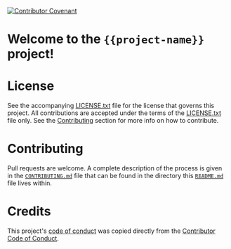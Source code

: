 [![Contributor Covenant](https://img.shields.io/badge/Contributor%20Covenant-2.1-4baaaa.svg)](code_of_conduct.md)

# Welcome to the `{{project-name}}` project!


# License

See the accompanying [LICENSE.txt](./LICENSE.txt) file for the license that
governs this project. All contributions are accepted under the terms of the
[LICENSE.txt](./LICENSE.txt) file only. See the
[Contributing](#contributing) section for more info on how to contribute.

# Contributing

Pull requests are welcome. A complete description of the process is given in the
[`CONTRIBUTING.md`](./CONTRIBUTING.md) file that can be found in the directory
this [`README.md`](./README.md) file lives within.

# Credits

This project's [code of conduct](./CODE_OF_CONDUCT.md) was copied directly from
the [Contributor Code of Conduct](https://www.contributor-covenant.org).
